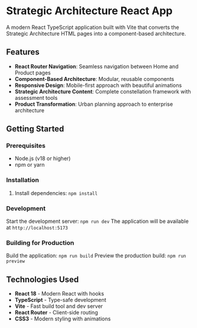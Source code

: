 # Strategic Architecture React App

A modern React TypeScript application built with Vite that converts the Strategic Architecture HTML pages into a component-based architecture.

## Features

- **React Router Navigation**: Seamless navigation between Home and Product pages
- **Component-Based Architecture**: Modular, reusable components  
- **Responsive Design**: Mobile-first approach with beautiful animations
- **Strategic Architecture Content**: Complete constellation framework with assessment tools
- **Product Transformation**: Urban planning approach to enterprise architecture

## Getting Started

### Prerequisites
- Node.js (v18 or higher)
- npm or yarn

### Installation
1. Install dependencies: `npm install`

### Development
Start the development server: `npm run dev`
The application will be available at `http://localhost:5173`

### Building for Production
Build the application: `npm run build`
Preview the production build: `npm run preview`

## Technologies Used
- **React 18** - Modern React with hooks
- **TypeScript** - Type-safe development  
- **Vite** - Fast build tool and dev server
- **React Router** - Client-side routing
- **CSS3** - Modern styling with animations
